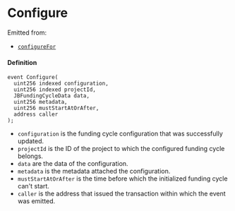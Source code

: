# Configure

Emitted from:

* [`configureFor`](/v4/deprecated/v2/contracts/jbfundingcyclestore/write/configurefor.md)

#### Definition

```
event Configure(
  uint256 indexed configuration,
  uint256 indexed projectId,
  JBFundingCycleData data,
  uint256 metadata,
  uint256 mustStartAtOrAfter,
  address caller
);
```

* `configuration` is the funding cycle configuration that was successfully updated.
* `projectId` is the ID of the project to which the configured funding cycle belongs.
* `data` are the data of the configuration.
* `metadata` is the metadata attached the configuration.
* `mustStartAtOrAfter` is the time before which the initialized funding cycle can't start.
* `caller` is the address that issued the transaction within which the event was emitted.
